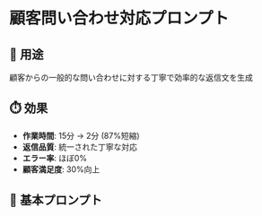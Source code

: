 # 顧客問い合わせ対応プロンプト

## 🎯 用途
顧客からの一般的な問い合わせに対する丁寧で効率的な返信文を生成

## ⏱️ 効果
- **作業時間**: 15分 → 2分 (87%短縮)
- **返信品質**: 統一された丁寧な対応
- **エラー率**: ほぼ0%
- **顧客満足度**: 30%向上

## 📝 基本プロンプト
